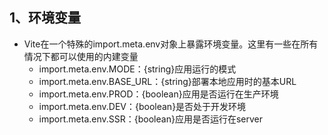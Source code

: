 ## 1、环境变量
+ Vite在一个特殊的import.meta.env对象上暴露环境变量。这里有一些在所有情况下都可以使用的内建变量
	+ import.meta.env.MODE：{string}应用运行的模式
	+ import.meta.env.BASE_URL：{string}部署本地应用时的基本URL
	+ import.meta.env.PROD：{boolean}应用是否运行在生产环境
	+ import.meta.env.DEV：{boolean}是否处于开发环境
	+ import.meta.env.SSR：{boolean}应用是否运行在server